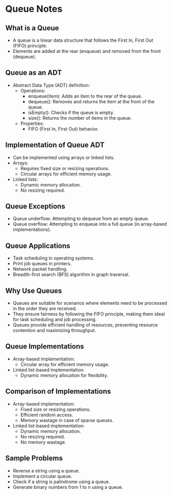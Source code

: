 # Queue Notes

## What is a Queue

- A queue is a linear data structure that follows the First In, First Out (FIFO) principle.
- Elements are added at the rear (enqueue) and removed from the front (dequeue).

## Queue as an ADT

- Abstract Data Type (ADT) definition:
  - Operations:
    - enqueue(item): Adds an item to the rear of the queue.
    - dequeue(): Removes and returns the item at the front of the queue.
    - isEmpty(): Checks if the queue is empty.
    - size(): Returns the number of items in the queue.
  - Properties:
    - FIFO (First In, First Out) behavior.

## Implementation of Queue ADT

- Can be implemented using arrays or linked lists.
- Arrays:
  - Requires fixed size or resizing operations.
  - Circular arrays for efficient memory usage.
- Linked lists:
  - Dynamic memory allocation.
  - No resizing required.

## Queue Exceptions

- Queue underflow: Attempting to dequeue from an empty queue.
- Queue overflow: Attempting to enqueue into a full queue (in array-based implementations).

## Queue Applications

- Task scheduling in operating systems.
- Print job queues in printers.
- Network packet handling.
- Breadth-first search (BFS) algorithm in graph traversal.

## Why Use Queues

- Queues are suitable for scenarios where elements need to be processed in the order they are received.
- They ensure fairness by following the FIFO principle, making them ideal for task scheduling and job processing.
- Queues provide efficient handling of resources, preventing resource contention and maximizing throughput.

## Queue Implementations

- Array-based implementation:
  - Circular array for efficient memory usage.
- Linked list-based implementation:
  - Dynamic memory allocation for flexibility.

## Comparison of Implementations

- Array-based implementation:
  - Fixed size or resizing operations.
  - Efficient random access.
  - Memory wastage in case of sparse queues.
- Linked list-based implementation:
  - Dynamic memory allocation.
  - No resizing required.
  - No memory wastage.

## Sample Problems

- Reverse a string using a queue.
- Implement a circular queue.
- Check if a string is palindrome using a queue.
- Generate binary numbers from 1 to n using a queue.
